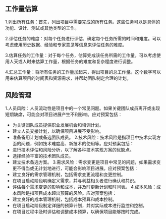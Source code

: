 ## 工作量估算
1.列出所有任务：首先，列出项目中需要完成的所有任务。这些任务可以是具体的功能、设计、测试或其他类型的工作。

2.评估任务的难度：对每个任务进行评估，确定每个任务所需的时间和难度。可以考虑使用历史数据、经验和专家意见等信息来评估任务的难度。

3.估算任务的工作量：对于每个任务，估算完成该任务所需的工作量。可以考虑使用人天或人时来估算工作量，根据任务的难度和复杂程度进行调整。

4.汇总工作量：将所有任务的工作量加起来，得出项目的总工作量。这个数字可以用来估算项目的时间表和资源需求，并帮助团队制定合理的计划。
## 风险管理

1.人员风险：人员流动性是项目中的一个常见问题。如果关键团队成员离开或出现短期缺席，可能会对项目进展产生不利影响。应对预案包括：
* 为关键团队成员提供职业发展机会和培训计划。
* 建立人员交接计划，以确保项目进展不受影响。
* 准备备用计划或备选团队成员。
2.技术风险：技术风险是指项目中技术实现方面的问题，例如技术难度高、新技术的使用等。应对预案包括：
* 进行技术评估和风险分析，以了解各种技术实现方案的优缺点。
* 选择经验丰富的技术团队成员。
* 建立技术备选方案。
3.需求风险：需求变更是项目中常见的问题，如果需求变更不得当或无计划地进行，可能会影响项目进展。应对预案包括：
* 建立良好的需求管理机制，包括需求变更流程和变更控制。
* 在项目启动阶段明确定义需求，并与利益相关者进行确认和共识。
* 评估每个需求变更的影响和成本，并及时更新计划和时间表。
4.成本风险：成本风险是指项目成本超出预算的风险。应对预案包括：
* 建立良好的成本管理机制，包括成本预算和成本控制。
* 在项目启动阶段制定详细的预算计划，并对实际成本进行监控和控制。
* 在项目过程中及时评估和调整成本预算，以确保项目能够按时完成。